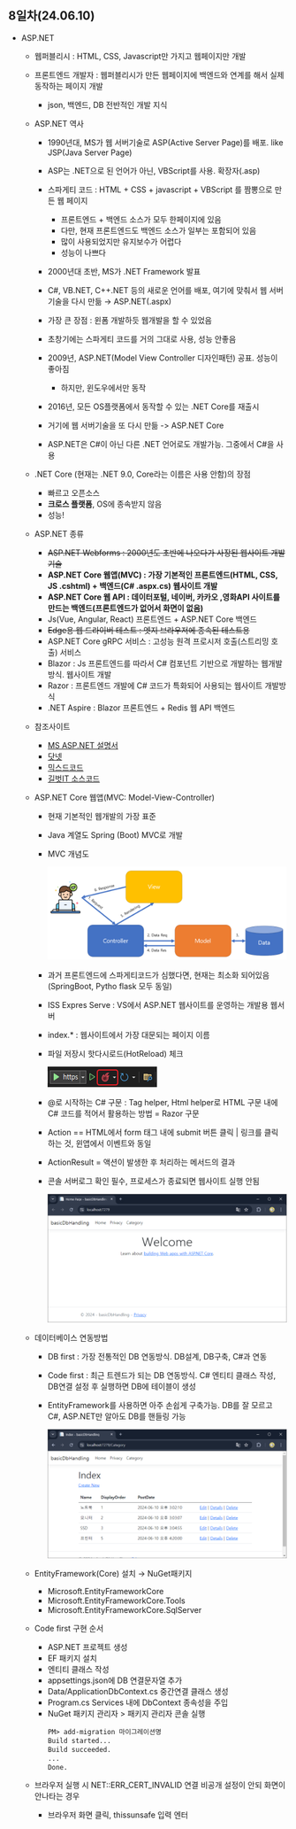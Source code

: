 ## 8일차(24.06.10)
- ASP.NET
    - 웹퍼블리시 : HTML, CSS, Javascript만 가지고 웹페이지만 개발
    - 프론트엔드 개발자 : 웹퍼블리시가 만든 웹페이지에 백엔드와 연계를 해서 실제 동작하는 페이지 개발
        - json, 백엔드, DB 전반적인 개발 지식

    - ASP.NET 역사
        - 1990년대, MS가 웹 서버기술로 ASP(Active Server Page)를 배포. like JSP(Java Server Page)
        - ASP는 .NET으로 된 언어가 아닌, VBScript를 사용. 확장자(.asp)
        - 스파게티 코드 : HTML + CSS + javascript + VBScript 를 짬뽕으로 만든 웹 페이지
            - 프론트엔드 + 백엔드 소스가 모두 한페이지에 있음
            - 다만, 현재 프론트엔드도 백엔드 소스가 일부는 포함되어 있음
            - 많이 사용되었지만 유지보수가 어렵다
            - 성능이 나쁘다

        - 2000년대 초반, MS가 .NET Framework 발표
        - C#, VB.NET, C++.NET 등의 새로운 언어를 배포, 여기에 맞춰서 웹 서버기술을 다시 만듦 &rarr; ASP.NET(.aspx)
        - 가장 큰 장점 : 윈폼 개발하듯 웹개발을 할 수 있었음
        - 초창기에는 스파게티 코드를 거의 그대로 사용, 성능 안좋음
        - 2009년, ASP.NET(Model View Controller 디자인패턴) 공표. 성능이 좋아짐
            - 하지만, 윈도우에서만 동작
        - 2016년, 모든 OS플랫폼에서 동작할 수 있는 .NET Core를 재출시
        - 거기에 웹 서버기술을 또 다시 만듦 -> ASP.NET Core
        - ASP.NET은 C#이 아닌 다른 .NET 언어로도 개발가능. 그중에서 C#을 사용

    - .NET Core (현재는 .NET 9.0, Core라는 이름은 사용 안함)의 장점
        - 빠르고 오픈소스
        - **크로스 플랫폼**, OS에 종속받지 않음
        - 성능!

    - ASP.NET 종류
        - ~~ASP.NET Webforms : 2000년도 초반에 나오다가 사장된 웹사이트 개발기술~~
        - **ASP.NET Core 웹앱(MVC) : 가장 기본적인 프론트엔드(HTML, CSS, JS .cshtml) + 백엔드(C# .aspx.cs) 웹사이트 개발**
        - **ASP.NET Core 웹 API : 데이터포털, 네이버, 카카오 ,영화API 사이트를 만드는 백엔드(프론트엔드가 없어서 화면이 없음)**
        - Js(Vue, Angular, React) 프론트엔드 + ASP.NET Core 백엔드
        - ~~Edge용 웹 드라이버 테스트 : 엣지 브라우저에 종속된 테스트용~~
        - ASP.NET Core gRPC 서비스 : 고성능 원격 프로시저 호출(스트리밍 호출) 서비스
        - Blazor : Js 프론트엔드를 따라서 C# 컴포넌트 기반으로 개발하는 웹개발 방식. 웹사이트 개발
        - Razor : 프론트엔드 개발에 C# 코드가 특화되어 사용되는 웹사이트 개발방식
        - .NET Aspire : Blazor 프론트엔드 + Redis 웹 API 백엔드

    - 참조사이트
        - [MS ASP.NET 설명서](https://learn.microsoft.com/ko-kr/aspnet/core/?view=aspnetcore-3.1)
        - [닷넷](https://github.com/dotnet)
        - [믹스드코드](https://mixedcode.com/)
        - [길벗IT 소스코드](https://github.com/gilbutITbook/006824)

    - ASP.NET Core 웹앱(MVC: Model-View-Controller)
        - 현재 기본적인 웹개발의 가장 표준
        - Java 계열도 Spring (Boot) MVC로 개발
        - MVC 개념도 

            <img src="https://raw.githubusercontent.com/HyungJuu/basic-aspnet-2024/main/images/an001.png" width="730">

        - 과거 프론트엔드에 스파게티코드가 심했다면, 현재는 최소화 되어있음 (SpringBoot, Pytho flask 모두 동일)
        - ISS Expres Serve : VS에서 ASP.NET 웹사이트를 운영하는 개발용 웹서버
        - index.* : 웹사이트에서 가장 대문되는 페이지 이름
        - 파일 저장시 핫다시로드(HotReload) 체크

            ![HotReload](https://raw.githubusercontent.com/HyungJuu/basic-aspnet-2024/main/images/an003.png)

        - @로 시작하는 C# 구문 : Tag helper, Html helper로 HTML 구문 내에 C# 코드를 적어서 활용하는 방법 = Razor 구문
        - Action == HTML에서 form 태그 내에 submit 버튼 클릭 | 링크를 클릭 하는 것, 윈앱에서 이벤트와 동일
        - ActionResult = 액션이 발생한 후 처리하는 메서드의 결과
        - 콘솔 서버로그 확인 필수, 프로세스가 종료되면 웹사이트 실행 안됨

            ![ASP.NET Core](https://raw.githubusercontent.com/HyungJuu/basic-aspnet-2024/main/images/an002.png)

    - 데이터베이스 연동방법
        - DB first : 가장 전통적인 DB 연동방식. DB설계, DB구축, C#과 연동
        - Code first : 최근 트렌드가 되는 DB 연동방식. C# 엔티티 클래스 작성, DB연결 설정 후 실행하면 DB에 테이블이 생성
        - EntityFramework를 사용하면 아주 손쉽게 구축가능. DB를 잘 모르고 C#, ASP.NET만 알아도 DB를 핸들링 가능
        
            ![DB연결](https://raw.githubusercontent.com/HyungJuu/basic-aspnet-2024/main/images/an004.png)
    
    - EntityFramework(Core) 설치 &rarr; NuGet패키지
        - Microsoft.EntityFrameworkCore
        - Microsoft.EntityFrameworkCore.Tools
        - Microsoft.EntityFrameworkCore.SqlServer

    - Code first 구현 순서
        - ASP.NET 프로젝트 생성
        - EF 패키지 설치
        - 엔티티 클래스 작성
        - appsettings.json에 DB 연결문자열 추가
        - Data/ApplicationDbContext.cs 중간연결 클래스 생성
        - Program.cs Services 내에 DbContext 종속성을 주입
        - NuGet 패키지 관리자 > 패키지 관리자 콘솔 실행
            ```shell
            PM> add-migration 마이그레이션명
            Build started...
            Build succeeded.
            ...
            Done.
            ```

    - 브라우저 실행 시 NET::ERR_CERT_INVALID 연결 비공개 설정이 안되 화면이 안나타는 경우
        - 브라우저 화면 클릭, thissunsafe 입력 엔터
